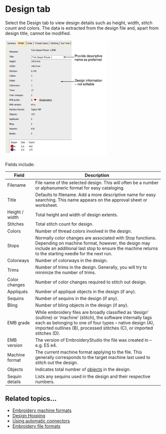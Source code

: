 # Design tab

Select the Design tab to view design details such as height, width, stitch count and colors. The data is extracted from the design file and, apart from design title, cannot be modified.

![manage_designs00042.png](assets/manage_designs00042.png)

Fields include:

| Field          | Description                                                                                                                                                                                                                                                  |
| -------------- | ------------------------------------------------------------------------------------------------------------------------------------------------------------------------------------------------------------------------------------------------------------ |
| Filename       | File name of the selected design. This will often be a number or alphanumeric format for easy cataloging.                                                                                                                                                    |
| Title          | Defaults to filename. Add a more descriptive name for easy searching. This name appears on the approval sheet or worksheet.                                                                                                                                  |
| Height / width | Total height and width of design extents.                                                                                                                                                                                                                    |
| Stitches       | Total stitch count for design.                                                                                                                                                                                                                               |
| Colors         | Number of thread colors involved in the design.                                                                                                                                                                                                              |
| Stops          | Normally color changes are associated with Stop functions. Depending on machine format, however, the design may include an additional last stop to ensure the machine returns to the starting needle for the next run.                                       |
| Colorways      | Number of colorways in the design.                                                                                                                                                                                                                           |
| Trims          | Number of trims in the design. Generally, you will try to minimize the number of trims.                                                                                                                                                                      |
| Color changes  | Number of color changes required to stitch out design.                                                                                                                                                                                                       |
| Appliqués      | Number of appliqué objects in the design (if any).                                                                                                                                                                                                           |
| Sequins        | Number of sequins in the design (if any).                                                                                                                                                                                                                    |
| Bling          | Number of bling objects in the design (if any).                                                                                                                                                                                                              |
| EMB grade      | While embroidery files are broadly classified as ‘design’ (oultine) or ‘machine’ (stitch), the software internally tags each as belonging to one of four types – native design (A), imported outlines (B), processed stitches (C), or imported stitches (D). |
| EMB version    | The version of EmbroideryStudio the file was created in – e.g. ES e4.                                                                                                                                                                                        |
| Machine format | The current machine format applying to the file. This generally corresponds to the target machine last used to stitch out the design.                                                                                                                        |
| Objects        | Indicates total number of [objects](../../glossary/glossary#objects) in the design.                                                                                                                                                                          |
| Sequin details | Lists any sequins used in the design and their respective numbers.                                                                                                                                                                                           |

## Related topics...

- [Embroidery machine formats](../../Basics/basics/Embroidery_machine_formats)
- [Design Hooping](../../Production/hoops/Design_Hooping)
- [Using automatic connectors](../../Quality/connectors/Using_automatic_connectors)
- [Embroidery file formats](../../Basics/basics/Embroidery_file_formats)
